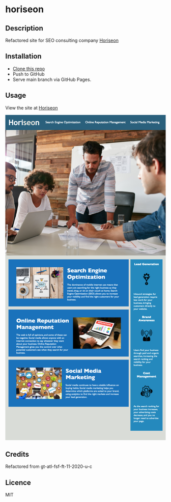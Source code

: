 # horiseon

## Description
Refactored site for SEO consulting company [Horiseon](https://brhestir.github.io/horiseon/)

## Installation
- [Clone this repo](https://github.com/brhestir/horiseon.git)
- Push to GitHub
- Serve main branch via GitHub Pages.

## Usage
View the site at [Horiseon](https://brhestir.github.io/horiseon/)

![Preview of Horiseon main page](assets/images/horiseon.png)

## Credits
Refactored from gt-atl-fsf-ft-11-2020-u-c

## Licence
MIT